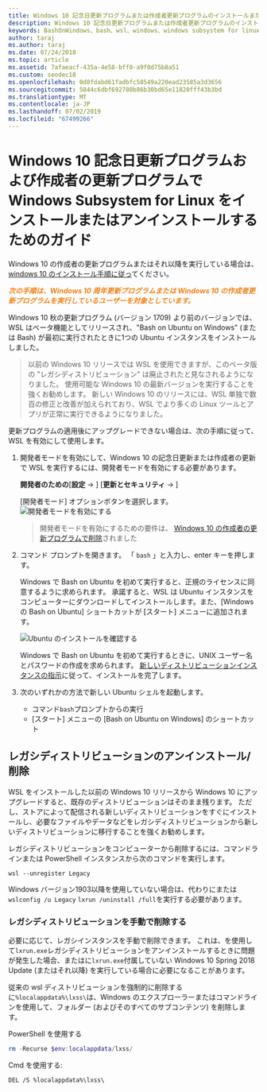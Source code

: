 ```yaml
---
title: Windows 10 記念日更新プログラムまたは作成者更新プログラムのインストールまたは削除
description: Windows 10 記念日更新プログラムまたは作成者更新プログラムのインストールとインストール解除の手順 (従来のベータディストリビューション)
keywords: BashOnWindows、bash、wsl、windows、windows subsystem for linux、windowssubsystem、ubuntu、debian、suse、windows 10、legacy、beta、install、remove、uninstall、un/install、delete、deprecated
author: taraj
ms.author: taraj
ms.date: 07/24/2018
ms.topic: article
ms.assetid: 7afaeacf-435a-4e58-bff0-a9f0d75b8a51
ms.custom: seodec18
ms.openlocfilehash: 0d8fdabd61fadbfc58549a220ead23585a3d3656
ms.sourcegitcommit: 5844c6dbf692780b86b30bd65e11820fff43b3bd
ms.translationtype: MT
ms.contentlocale: ja-JP
ms.lasthandoff: 07/02/2019
ms.locfileid: "67499266"
---
```

# <a name="guide-to-install-or-uninstall-windows-subsystem-for-linux-on-windows-10-anniversary-update-and-creators-update"></a>Windows 10 記念日更新プログラムおよび作成者の更新プログラムで Windows Subsystem for Linux をインストールまたはアンインストールするためのガイド 

Windows 10 の作成者の更新プログラムまたはそれ以降を実行している場合は、 [windows 10 のインストール手順に従っ](install-win10.md)てください。

<strong><em><span style="color: #f28014">次の手順は、Windows 10 周年更新プログラムまたは Windows 10 の作成者更新プログラムを実行しているユーザーを対象としています。</span></em></strong>

Windows 10 秋の更新プログラム (バージョン 1709) より前のバージョンでは、WSL はベータ機能としてリリースされ、"Bash on Ubuntu on Windows" (または Bash) が最初に実行されたときに1つの Ubuntu インスタンスをインストールしました。

> 以前の Windows 10 リリースでは WSL を使用できますが、このベータ版の "レガシディストリビューション" は廃止されたと見なされるようになりました。 使用可能な Windows 10 の最新バージョンを実行することを強くお勧めします。 新しい Windows 10 のリリースには、WSL 単独で数百の修正と改善が加えられており、WSL でより多くの Linux ツールとアプリが正常に実行できるようになりました。

更新プログラムの適用後にアップグレードできない場合は、次の手順に従って、WSL を有効にして使用します。

1. 開発者モードを有効にして、Windows 10 の記念日更新または作成者の更新で WSL を実行するには、開発者モードを有効にする必要があります。

    **開発者のための**[**設定** -> ] [**更新とセキュリティ** -> ]

    [開発者モード] オプションボタンを選択します。  
    ![開発者モードを有効にする](media/updateAndSecurity.png)

    > 開発者モードを有効にするための要件は、 [Windows 10 の作成者の更新プログラムで削除](https://blogs.msdn.microsoft.com/commandline/2017/06/08/developer-mode-no-longer-required-for-windows-subsystem-for-linux/)されました

1. コマンド プロンプトを開きます。  「 `bash` 」と入力し、enter キーを押します。

    Windows で Bash on Ubuntu を初めて実行すると、正規のライセンスに同意するように求められます。 承諾すると、WSL は Ubuntu インスタンスをコンピューターにダウンロードしてインストールします。また、[Windows の Bash on Ubuntu] ショートカットが [スタート] メニューに追加されます。

    ![Ubuntu のインストールを確認する](media/bashShellInstall.png)

    Windows で Bash on Ubuntu を初めて実行するときに、UNIX ユーザー名とパスワードの作成を求められます。 [新しいディストリビューションインスタンスの指示](initialize-distro.md)に従って、インストールを完了します。

1. 次のいずれかの方法で新しい Ubuntu シェルを起動します。
    * コマンド`bash`プロンプトからの実行
    * [スタート] メニューの [Bash on Ubuntu on Windows] のショートカット

    
## <a name="uninstallingremoving-the-legacy-distro"></a>レガシディストリビューションのアンインストール/削除
WSL をインストールした以前の Windows 10 リリースから Windows 10 にアップグレードすると、既存のディストリビューションはそのまま残ります。 ただし、ストアによって配信される新しいディストリビューションをすぐにインストールし、必要なファイルやデータなどをレガシディストリビューションから新しいディストリビューションに移行することを強くお勧めします。

レガシディストリビューションをコンピューターから削除するには、コマンドラインまたは PowerShell インスタンスから次のコマンドを実行します。

```console
wsl --unregister Legacy
```

Windows バージョン1903以降を使用していない場合は、代わりにまたは`wslconfig /u Legacy` `lxrun /uninstall /full`を実行する必要があります。 

### <a name="manually-deleting-the-legacy-distro"></a>レガシディストリビューションを手動で削除する
必要に応じて、レガシインスタンスを手動で削除できます。 これは、を使用して`lxrun.exe`レガシディストリビューションをアンインストールするときに問題が発生した場合、またはに`lxrun.exe`付属していない Windows 10 Spring 2018 Update (またはそれ以降) を実行している場合に必要になることがあります。

従来の wsl ディストリビューションを強制的に削除するに`%localappdata%\lxss\`は、Windows のエクスプローラーまたはコマンドラインを使用して、フォルダー (およびそのすべてのサブコンテンツ) を削除します。

PowerShell を使用する
```powershell
rm -Recurse $env:localappdata/lxss/
```

Cmd を使用する:
```console
DEL /S %localappdata%\lxss\
```
